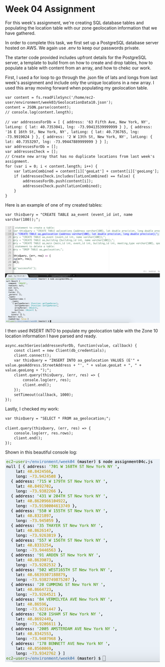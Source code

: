 # Week 04 Assignment 

For this week's assignment, we're creating SQL database tables and populating 
the location table with our zone geolocation information that we have gathered.

In order to complete this task, we first set up a PostgreSQL database server 
hosted on AWS. We again use .env to keep our passwords private.

The starter code provided includes upfront details for the PostgreSQL server, 
a template to build from on how to create and drop tables, how to populate a 
table with content from an array, and how to chekc our work.

First, I used a for loop to go through the .json file of lats and longs from 
last week's assignment and include only the unique locations in a new array. 
I used this array moving forward when populating my geolocation table.

```
var content = fs.readFileSync('/home/ec2-user/environment/week03/GeolocationData10.json');
content = JSON.parse(content);
// console.log(content.length);

// var addressesForDb = [ { address: '63 Fifth Ave, New York, NY', latLong: { lat: 40.7353041, lng: -73.99413539999999 } }, { address: '16 E 16th St, New York, NY', latLong: { lat: 40.736765, lng: -73.9919024 } }, { address: '2 W 13th St, New York, NY', latLong: { lat: 40.7353297, lng: -73.99447889999999 } } ];
var addressesForDb = [];
var addressesCheck = [];
// Create new array that has no duplicate locations from last week's assignment.
for (var i = 0; i < content.length; i++) {
    var latLonCombined = content[i]['geoLat'] + content[i]['geoLong'];
    if (addressesCheck.includes(latLonCombined) == false) {
        addressesForDb.push(content[i]);
        addressesCheck.push(latLonCombined);
    }
}
```

Here is an example of one of my created tables:
```
var thisQuery = "CREATE TABLE aa_event (event_id int, name varchar(100));";
```

![CreateTableEx](images/CreateTableSS.png "Example of Created Table")


I then used INSERT INTO to populate my geolocation table with the Zone 10 location
information I have parsed and ready.

```
async.eachSeries(addressesForDb, function(value, callback) {
    const client = new Client(db_credentials);
    client.connect();
    var thisQuery = "INSERT INTO aa_geolocation VALUES (E'" + value.geoAddress.StreetAddress + "', " + value.geoLat + ", " + value.geoLong + ");";
    client.query(thisQuery, (err, res) => {
        console.log(err, res);
        client.end();
    });
    setTimeout(callback, 1000); 
}); 
```
Lastly, I checked my work:
```
var thisQuery = "SELECT * FROM aa_geolocation;";

client.query(thisQuery, (err, res) => {
    console.log(err, res.rows);
    client.end();
});
```

Shown in this beautiful console log:

![Geolocation Array Console Log](images/GeolocationTableArray.png "Geolocation Array output")
